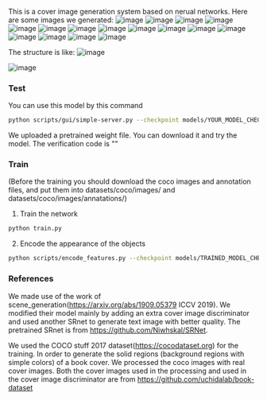 This is a cover image generation system based on nerual networks. Here are some images we generated:
![image](https://github.com/Touyuki/Cover_generation/blob/main/images/good%20layout01.png)
![image](https://github.com/Touyuki/Cover_generation/blob/main/images/1.png)
![image](https://github.com/Touyuki/Cover_generation/blob/main/images/good%20layout02.png)
![image](https://github.com/Touyuki/Cover_generation/blob/main/images/2.png)
![image](https://github.com/Touyuki/Cover_generation/blob/main/images/good%20layout03.png)
![image](https://github.com/Touyuki/Cover_generation/blob/main/images/3.png)
![image](https://github.com/Touyuki/Cover_generation/blob/main/images/good%20layout04.png)
![image](https://github.com/Touyuki/Cover_generation/blob/main/images/4.png)
![image](https://github.com/Touyuki/Cover_generation/blob/main/images/good%20layout05.png)
![image](https://github.com/Touyuki/Cover_generation/blob/main/images/5.png)
![image](https://github.com/Touyuki/Cover_generation/blob/main/images/good%20layout06.png)
![image](https://github.com/Touyuki/Cover_generation/blob/main/images/6.png)
![image](https://github.com/Touyuki/Cover_generation/blob/main/images/good%20layout07.png)
![image](https://github.com/Touyuki/Cover_generation/blob/main/images/7.png)
![image](https://github.com/Touyuki/Cover_generation/blob/main/images/good%20layout08.png)
![image](https://github.com/Touyuki/Cover_generation/blob/main/images/8.png)

The structure is like:
![image](https://github.com/Touyuki/Cover_generation/blob/main/images/Structure.png)

![image](https://github.com/Touyuki/Cover_generation/blob/main/images/SRnet.png)


### Test

You can use this model by this command
```bash
python scripts/gui/simple-server.py --checkpoint models/YOUR_MODEL_CHECKPOINT 
```
We uploaded a pretrained weight file. You can download it and try the model. The verification code is ""

### Train

(Before the training you should download the coco images and annotation files, and put them into datasets/coco/images/ and  datasets/coco/images/annatations/)

1. Train the network
```bash
python train.py
```

2. Encode the appearance of the objects
```bash
python scripts/encode_features.py --checkpoint models/TRAINED_MODEL_CHECKPOINT
```

### References

We made use of the work of scene_generation(https://arxiv.org/abs/1909.05379 ICCV 2019). We modified their model mainly by adding an extra cover image discriminator and used another SRnet to generate text image with better quality. The pretrained SRnet is from https://github.com/Niwhskal/SRNet.

We used the COCO stuff 2017 dataset(https://cocodataset.org) for the training. In order to generate the solid regions (background regions with simple colors) of a book cover. We processed the coco images with real cover images. Both the cover images used in the processing and used in the cover image discriminator are from https://github.com/uchidalab/book-dataset
